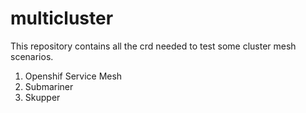 # multicluster

This repository contains all the crd needed to test some cluster mesh scenarios.

1) Openshif Service Mesh
2) Submariner
3) Skupper
